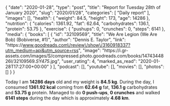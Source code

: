 {
    "date": "2020-01-28",
    "type": "post",
    "title": "Report for Tuesday 28th of January 2020",
    "slug": "2020\/01\/28",
    "categories": [
        "Daily report"
    ],
    "images": [],
    "health": {
        "weight": 84.5,
        "height": 173,
        "age": 14286
    },
    "nutrition": {
        "calories": 1361.92,
        "fat": 62.64,
        "carbohydrates": 136.1,
        "protein": 53.75
    },
    "exercise": {
        "pushups": 0,
        "crunches": 0,
        "steps": 6141
    },
    "media": {
        "books": [
            {
                "id": "32109569",
                "title": "We Are Legion (We Are Bob) (Bobiverse, #1)",
                "author": "Dennis E. Taylor",
                "link": "https:\/\/www.goodreads.com\/review\/show\/3160918337?utm_medium=api&utm_source=rss",
                "image": "https:\/\/i.gr-assets.com\/images\/S\/compressed.photo.goodreads.com\/books\/1474344826l\/32109569._SY475_.jpg",
                "user_rating": 4,
                "marked_as_read": "2020-01-28T17:27:00+00:00"
            }
        ],
        "podcast": [],
        "youtube": [],
        "movies": [],
        "photos": []
    }
}

Today I am <strong>14286 days</strong> old and my weight is <strong>84.5 kg</strong>. During the day, I consumed <strong>1361.92 kcal</strong> coming from <strong>62.64 g</strong> fat, <strong>136.1 g</strong> carbohydrates and <strong>53.75 g</strong> protein. Managed to do <strong>0 push-ups</strong>, <strong>0 crunches</strong> and walked <strong>6141 steps</strong> during the day which is approximately <strong>4.68 km</strong>.
